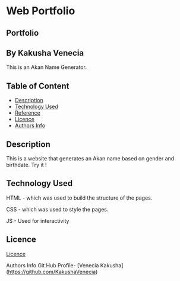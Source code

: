 # Web Portfolio
## Portfolio
## By Kakusha Venecia
This is an Akan Name Generator.
## Table of Content

+ [Description](#description)
+ [Technology Used](#technology-used)
+ [Reference](#reference)
+ [Licence](#licence)
+ [Authors Info](#author-Info)
## Description
<p> This is a website that generates an Akan name based on gender and birthdate. Try it !</p>

## Technology Used
HTML - which was used to build the structure of the pages.

CSS - which was used to style the pages.

JS - Used for interactivity
## Licence
<a href="https://github.com/KakushaVenecia/ip-two/blob/main/LICENSE">Licence<a>

Authors Info
Git Hub Profile- [Venecia Kakusha] (https://github.com/KakushaVenecia)